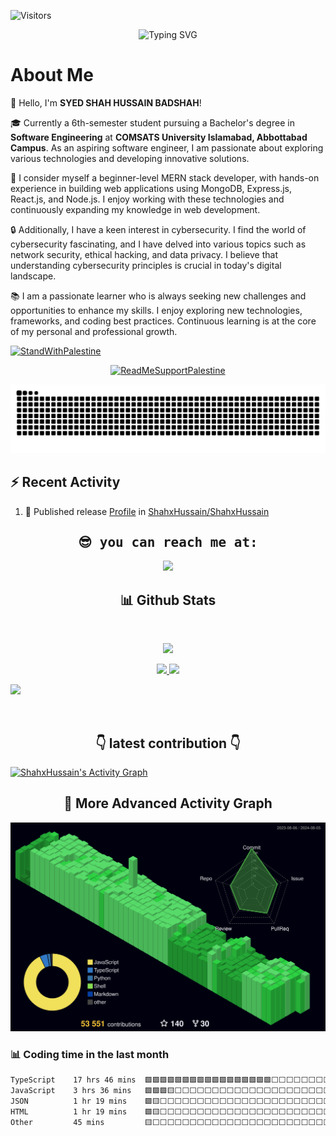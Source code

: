 ![Visitors](https://api.visitorbadge.io/api/visitors?path=https%3A%2F%2Fgithub.com%2FShahxHussain&label=Visitors%2FViews&countColor=%23263759)

<p align ="center">
<img src="https://readme-typing-svg.demolab.com?font=Fira+Code&size=25&duration=2599&pause=503&color=FF3A12&background=4EFF4100&width=435&lines=Its+Me -+SYED+SHAH+HUSSAIN;Future+Software+Engineer;Junior+MERN+Stack+Developer;AI/ML+Enthusiast" alt="Typing SVG" />
  </p>
  
  <h1>About Me</h1>
  <p>
    👋 Hello, I'm <strong>SYED SHAH HUSSAIN BADSHAH</strong>!
  </p>
  <p>
    🎓 Currently a 6th-semester student pursuing a Bachelor's degree in <strong>Software Engineering</strong> at <strong>COMSATS University Islamabad, Abbottabad Campus</strong>. As an aspiring software engineer, I am passionate about exploring various technologies and developing innovative solutions.
  </p>
  <p>
    🚀 I consider myself a beginner-level MERN stack developer, with hands-on experience in building web applications using MongoDB, Express.js, React.js, and Node.js. I enjoy working with these technologies and continuously expanding my knowledge in web development.
  </p>
  <p>
    🔒 Additionally, I have a keen interest in cybersecurity. I find the world of cybersecurity fascinating, and I have delved into various topics such as network security, ethical hacking, and data privacy. I believe that understanding cybersecurity principles is crucial in today's digital landscape.
  </p>
  <p>
    📚 I am a passionate learner who is always seeking new challenges and opportunities to enhance my skills. I enjoy exploring new technologies, frameworks, and coding best practices. Continuous learning is at the core of my personal and professional growth.
  </p>

[![StandWithPalestine](https://raw.githubusercontent.com/Safouene1/support-palestine-banner/master/StandWithPalestine.svg)](https://github.com/Safouene1/support-palestine-banner)

<div align="center">

[![ReadMeSupportPalestine](https://raw.githubusercontent.com/Safouene1/support-palestine-banner/master/banner-support.svg)](https://github.com/Safouene1/support-palestine-banner)
</div>

<div align="center">
<!-- website link -->
    <a href=""> 
        <img src="https://github.com/shahxhussain/shahxhussain/blob/output/github-snake-dark.svg" alt="snake" />
    </a>
</div>

## ⚡ Recent Activity

<!--START_SECTION:activity-->
1. 🚀 Published release [Profile](https://github.com/ShahxHussain/ShahxHussain/releases/tag/Profile) in [ShahxHussain/ShahxHussain](https://github.com/ShahxHussain/ShahxHussain)
<!--END_SECTION:activity-->

<div>
  <samp>
            <h2 align="center">😎 you can reach me at:</h2>
            <p align="center">
                <a href="" target="blank">
                    <img src="https://img.shields.io/badge/linkedin-%231DA1F2.svg?style=for-the-badge&logo=linkedin&logoColor=white" height="30" />
                </a>
            </p>
        </samp>
    </div>
<div>
        <h2 align="center">📊 Github Stats</h2>
        <br />
        <p align="center">
            <a href="https://github.com/shahxhussainr">
                <img src="https://github-readme-streak-stats-blush-two.vercel.app?user=shahxhussain&theme=dark&hide_border=true&date_format=j%20M%5B%20Y%5D" />
            </a>
        </p>
        <p align="center">
            <a href="https://github.com/shahxhussain">
                <img width="49.5%" src="https://github-readme-stats.vercel.app/api?username=shahxhussain&show_icons=true&count_private=true&theme=react&hide_border=true&bg_color=0D1117" />
                <img width="49.5%" src="https://github-readme-activity-graph.vercel.app/graph?username=shahxhussain&bg_color=0D1117&color=5BCDEC&line=5BCDEC&point=FFFFFF&hide_border=true" />
            </a>
        </p>
    </div>



![](https://leetcard.jacoblin.cool/Syed-Shah-Hussain?ext=heatmap)

<br>
<h2 align="center">👇 latest contribution 👇</h2>
<a href="https://github.com/shahxhussain/"><img alt="ShahxHussain's Activity Graph" src="https://github-readme-activity-graph.vercel.app/graph?username=shahxhussain&bg_color=0D1117&color=5BCDEC&line=5BCDEC&point=FFFFFF&hide_border=true" /></a>


<br>
<h2 align="center">🤡 More Advanced Activity Graph</h2>
<img src="https://raw.githubusercontent.com/shahxhussain/shahxhussain/master/profile-3d-contrib/profile-night-green.svg" />

### :bar_chart: Coding time in the last month

<!--START_SECTION:waka-->

```txt
TypeScript    17 hrs 46 mins  🟩🟩🟩🟩🟩🟩🟩🟩🟩🟩🟩🟩🟩🟩🟩🟩🟩⬜⬜⬜⬜⬜⬜⬜⬜   68.40 %
JavaScript    3 hrs 36 mins   🟩🟩🟩🟨⬜⬜⬜⬜⬜⬜⬜⬜⬜⬜⬜⬜⬜⬜⬜⬜⬜⬜⬜⬜⬜   13.90 %
JSON          1 hr 19 mins    🟩🟨⬜⬜⬜⬜⬜⬜⬜⬜⬜⬜⬜⬜⬜⬜⬜⬜⬜⬜⬜⬜⬜⬜⬜   05.09 %
HTML          1 hr 19 mins    🟩🟨⬜⬜⬜⬜⬜⬜⬜⬜⬜⬜⬜⬜⬜⬜⬜⬜⬜⬜⬜⬜⬜⬜⬜   05.09 %
Other         45 mins         🟨⬜⬜⬜⬜⬜⬜⬜⬜⬜⬜⬜⬜⬜⬜⬜⬜⬜⬜⬜⬜⬜⬜⬜⬜   02.93 %
```
<!--END_SECTION:waka-->


